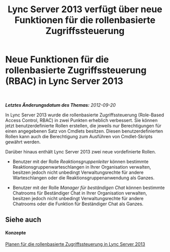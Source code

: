 ﻿---
title: Lync Server 2013 verfügt über neue Funktionen für die rollenbasierte Zugriffssteuerung
TOCTitle: Neue Funktionen für die rollenbasierte Zugriffssteuerung (RBAC)
ms:assetid: 22b4ac42-f234-4b86-bb0c-f20d476205fa
ms:mtpsurl: https://technet.microsoft.com/de-de/library/Gg398297(v=OCS.15)
ms:contentKeyID: 49293422
ms.date: 05/19/2016
mtps_version: v=OCS.15
ms.translationtype: HT
---

# Neue Funktionen für die rollenbasierte Zugriffssteuerung (RBAC) in Lync Server 2013

 

_**Letztes Änderungsdatum des Themas:** 2012-09-20_

In Lync Server 2013 wurde die rollenbasierte Zugriffssteuerung (Role-Based Access Control, RBAC) in zwei Punkten erheblich verbessert. Sie können jetzt benutzerdefinierte Rollen erstellen, die jeweils nur Berechtigungen für einen angegebenen Satz von Cmdlets besitzen. Diesen benutzerdefinierten Rollen kann auch die Berechtigung zum Ausführen von Cmdlet-Skripts gewährt werden.

Darüber hinaus enthält Lync Server 2013 zwei neue vordefinierte Rollen.

  - Benutzer mit der Rolle *Reaktionsgruppenleiter* können bestimmte Reaktionsgruppenwarteschlangen in Ihrer Organisation verwalten, besitzen jedoch nicht unbedingt Verwaltungsrechte für andere Warteschlangen oder die Reaktionsgruppenanwendung als Ganzes.

  - Benutzer mit der Rolle *Manager für beständigen Chat* können bestimmte Chatrooms für Beständiger Chat in Ihrer Organisation verwalten, besitzen jedoch nicht unbedingt Verwaltungsrechte für andere Chatrooms oder die Funktion für Beständiger Chat als Ganzes.

## Siehe auch

#### Konzepte

[Planen für die rollenbasierte Zugriffssteuerung in Lync Server 2013](lync-server-2013-planning-for-role-based-access-control.md)

